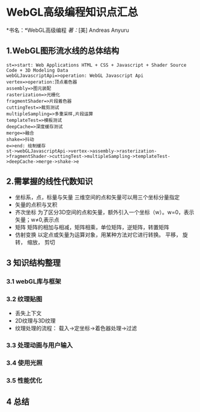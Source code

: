 # WebGL高级编程知识点汇总
*书名：*WebGL高级编程
*著：*[美] Andreas Anyuru

## 1.WebGL图形流水线的总体结构

```flow
st=>start: Web Applications HTML + CSS + Javascript + Shader Source Code + 3D Modeling Data
webGLJavascriptApi=>operation: WebGL Javascript Api
vertex=>operation:顶点着色器
assembly=>图元装配
rasterization=>光栅化
fragmentShader=>片段着色器
cuttingTest=>裁剪测试
multipleSampling=>多重采样,片段运算
templateTest=>模板测试
deepCache=>深度缓存测试
merge=>融合
shake=>抖动
e=>end: 绘制缓存
st->webGLJavascriptApi->vertex->assembly->rasterization->fragmentShader->cuttingTest->multipleSampling->templateTest->deepCache->merge->shake->e
```

## 2.需掌握的线性代数知识

 * 坐标系，点，标量与矢量
    三维空间的点和矢量可以用三个坐标分量指定
 * 矢量的点积与叉积
 * 齐次坐标
   为了区分3D空间的点和矢量，额外引入一个坐标（w）。w=0，表示矢量；w≠0,表示点
 * 矩阵
   矩阵的相加与相减，矩阵相乘，单位矩阵，逆矩阵，转置矩阵
 * 仿射变换
   以定点或矢量为运算对象，用某种方法对它进行转换。
   平移， 旋转， 缩放， 剪切

## 3 知识结构整理
### 3.1 webGL库与框架
### 3.2 纹理贴图
 * 丢失上下文
 * 2D纹理与3D纹理
 * 纹理处理的流程： 载入->定坐标->着色器处理->过滤
### 3.3 处理动画与用户输入
### 3.4 使用光照
### 3.5 性能优化

## 4 总结


